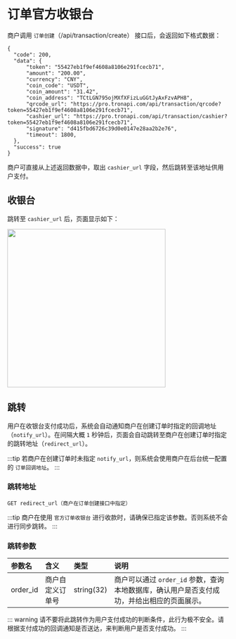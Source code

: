 # 订单官方收银台

商户调用 `订单创建`（/api/transaction/create） 接口后，会返回如下格式数据：
```json:no-line-numbers
{
  "code": 200,
  "data": {
      "token": "55427eb1f9ef4608a8106e291fcecb71",
      "amount": "200.00",
      "currency": "CNY",
      "coin_code": "USDT",
      "coin_amount": "31.42",
      "coin_address": "TCtLGN795ojMXfXFizLuGGtJyAxFzvAPH8",
      "qrcode_url": "https://pro.tronapi.com/api/transaction/qrcode?token=55427eb1f9ef4608a8106e291fcecb71",
      "cashier_url": "https://pro.tronapi.com/api/transaction/cashier?token=55427eb1f9ef4608a8106e291fcecb71",
      "signature": "d415fbd6726c39d0e0147e28aa2b2e76",
      "timeout": 1800,
  },
  "success": true
}
```
    
商户可直接从上述返回数据中，取出 `cashier_url` 字段，然后跳转至该地址供用户支付。

## 收银台
跳转至 `cashier_url` 后，页面显示如下：

<img src="/images/cashier.png" alt="" width="360"/>

## 跳转

用户在收银台支付成功后，系统会自动通知商户在创建订单时指定的回调地址（`notify_url`）。在间隔大概 `1` 秒钟后，页面会自动跳转至商户在创建订单时指定的跳转地址（`redirect_url`）。

:::tip
若商户在创建订单时未指定 `notify_url`，则系统会使用商户在后台统一配置的 `订单回调地址`。
:::

### 跳转地址
```shell:no-line-numbers
GET redirect_url（商户在订单创建接口中指定）
```

:::tip
商户在使用 `官方订单收银台` 进行收款时，请确保已指定该参数。否则系统不会进行同步跳转。
:::

### 跳转参数

参数名 | 含义 | 类型 | 说明
:-|:-|:-|:-
order_id | 商户自定义订单号 |	string(32) | 商户可以通过 `order_id` 参数，查询本地数据库，确认用户是否支付成功，并给出相应的页面展示。

::: warning
请不要将此跳转作为用户支付成功的判断条件，此行为极不安全。请根据支付成功的回调通知是否送达，来判断用户是否支付成功。
:::
